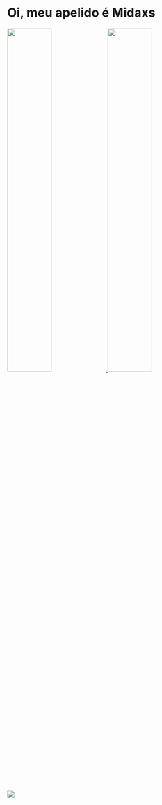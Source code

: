 # Oi, meu apelido é Midaxs
<div>
    <a href="https://www.linkedin.com/in/ildson-júnior-378b96308/">
        <img width="45%" src="https://github-readme-stats.vercel.app/api?username=Midax&show_icons=true&theme=dracula&include_all_commits=true&count_private=true"/> 
        <img width="45%" src="https://github-readme-stats.vercel.app/api/top-langs/?username=Midaxs&layout=compact&langs_count=16&theme=dracula"/>
    </a>
</div>
<div> 
  <a href="https://www.linkedin.com/in/ildson-júnior-378b96308/" target="_blank"><img src="https://img.shields.io/badge/-LinkedIn-%230077B5?style=for-the-badge&logo=linkedin&logoColor=white" target="_blank"></a> 
  
</div>
